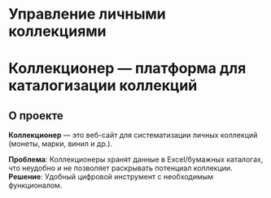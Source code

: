 # Управление личными коллекциями

# Коллекционер — платформа для каталогизации коллекций

## О проекте
**Коллекционер** — это веб-сайт для систематизации личных коллекций (монеты, марки, винил и др.).  

**Проблема**: Коллекционеры хранят данные в Excel/бумажных каталогах, что неудобно и не позволяет раскрывать потенциал коллекции.  
**Решение**: Удобный цифровой инструмент с необходимым функционалом.  
